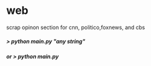 # web
scrap opinon section for cnn, politico,foxnews, and cbs

##### > python main.py "any string"
##### or > python main.py
